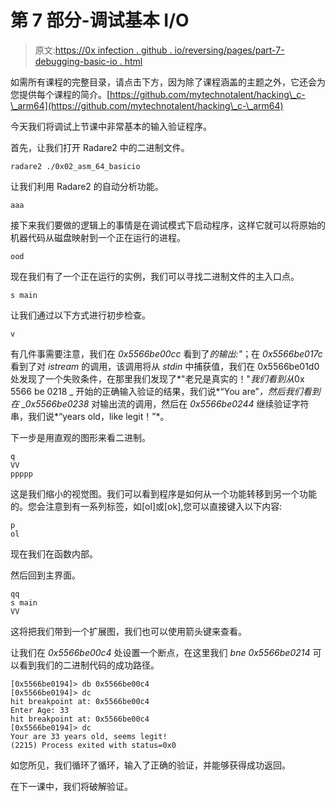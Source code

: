 # 第 7 部分-调试基本 I/O

> 原文:[https://0x infection . github . io/reversing/pages/part-7-debugging-basic-io . html](https://0xinfection.github.io/reversing/pages/part-7-debugging-basic-io.html)

如需所有课程的完整目录，请点击下方，因为除了课程涵盖的主题之外，它还会为您提供每个课程的简介。[https://github.com/mytechnotalent/hacking\_c-\_arm64](https://github.com/mytechnotalent/hacking\_c-\_arm64)

今天我们将调试上节课中非常基本的输入验证程序。

首先，让我们打开 Radare2 中的二进制文件。

```
radare2 ./0x02_asm_64_basicio

```

让我们利用 Radare2 的自动分析功能。

```
aaa

```

接下来我们要做的逻辑上的事情是在调试模式下启动程序，这样它就可以将原始的机器代码从磁盘映射到一个正在运行的进程。

```
ood

```

现在我们有了一个正在运行的实例，我们可以寻找二进制文件的主入口点。

```
s main

```

让我们通过以下方式进行初步检查。

```
v

```

有几件事需要注意，我们在 *0x5566be00cc* 看到了*的输出:"*；在 *0x5566be017c* 看到了对 *istream* 的调用，该调用将从 *stdin* 中捕获值，我们在 0x5566be01d0 处发现了一个失败条件，在那里我们发现了*"老兄是真实的！"*我们看到从*0x 5566 be 0218 _ 开始的正确输入验证的结果，我们说*“You are”*，然后我们看到在 _0x5566be0238* 对输出流的调用，然后在 *0x5566be0244* 继续验证字符串，我们说*“years old，like legit！”*。

下一步是用直观的图形来看二进制。

```
q
VV
ppppp

```

这是我们缩小的视觉图。我们可以看到程序是如何从一个功能转移到另一个功能的。您会注意到有一系列标签，如[ol]或[ok],您可以直接键入以下内容:

```
p
ol

```

现在我们在函数内部。

然后回到主界面。

```
qq
s main
VV

```

这将把我们带到一个扩展图，我们也可以使用箭头键来查看。

让我们在 *0x5566be00c4* 处设置一个断点，在这里我们 *bne 0x5566be0214* 可以看到我们的二进制代码的成功路径。

```
[0x5566be0194]> db 0x5566be00c4
[0x5566be0194]> dc
hit breakpoint at: 0x5566be00c4
Enter Age: 33
hit breakpoint at: 0x5566be00c4
[0x5566be0194]> dc
Your are 33 years old, seems legit!
(2215) Process exited with status=0x0

```

如您所见，我们循环了循环，输入了正确的验证，并能够获得成功返回。

在下一课中，我们将破解验证。